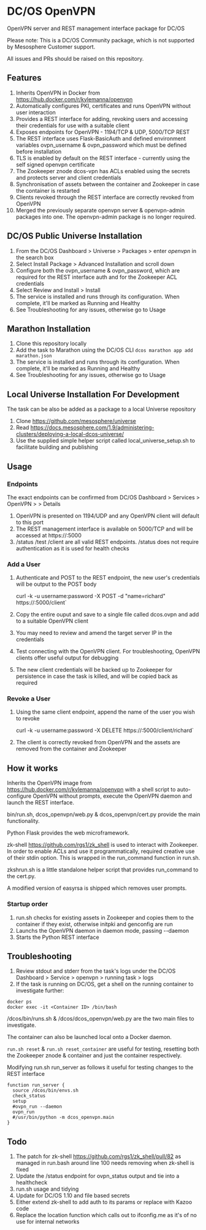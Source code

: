 DC/OS OpenVPN
===============

OpenVPN server and REST management interface package for DC/OS

Please note: This is a DC/OS Community package, which is not supported by Mesosphere Customer support.

All issues and PRs should be raised on this repository.

Features
--------------

1. Inherits OpenVPN in Docker from https://hub.docker.com/r/kylemanna/openvpn
1. Automatically configures PKI, certificates and runs OpenVPN without user interaction
1. Provides a REST interface for adding, revoking users and accessing their credentials for use with a suitable client
1. Exposes endpoints for OpenVPN - 1194/TCP & UDP, 5000/TCP REST
1. The REST interface uses Flask-BasicAuth and defined environment variables ovpn_username & ovpn_password which must be defined before installation
1. TLS is enabled by default on the REST interface - currently using the self signed openvpn certificate
1. The Zookeeper znode dcos-vpn has ACLs enabled using the secrets and protects server and client credentials
1. Synchronisation of assets between the container and Zookeeper in case the container is restarted
1. Clients revoked through the REST interface are correctly revoked from OpenVPN
1. Merged the previously separate openvpn server & openvpn-admin packages into one. The openvpn-admin package is no longer required.

DC/OS Public Universe Installation
--------------

1. From the DC/OS Dashboard > Universe > Packages > enter *openvpn* in the search box
1. Select Install Package > Advanced Installation and scroll down
1. Configure both the ovpn_username & ovpn_password, which are required for the REST interface auth and for the Zookeeper ACL credentials
1. Select Review and Install > Install
1. The service is installed and runs through its configuration. When complete, it'll be marked as Running and Healthy
1. See Troubleshooting for any issues, otherwise go to Usage

Marathon Installation
--------------

1. Clone this repository locally
1. Add the task to Marathon using the DC/OS CLI `dcos marathon app add marathon.json`
1. The service is installed and runs through its configuration. When complete, it'll be marked as Running and Healthy
1. See Troubleshooting for any issues, otherwise go to Usage

Local Universe Installation For Development
--------------

The task can be also be added as a package to a local Universe repository

1. Clone https://github.com/mesosphere/universe
1. Read https://docs.mesosphere.com/1.9/administering-clusters/deploying-a-local-dcos-universe/
1. Use the supplied simple helper script called local_universe_setup.sh to facilitate building and publishing

Usage
--------------

### Endpoints

The exact endpoints can be confirmed from DC/OS Dashboard > Services > OpenVPN > <running task> > Details

1. OpenVPN is presented on 1194/UDP and any OpenVPN client will default to this port
1. The REST management interface is available on 5000/TCP and will be accessed at https://<IP>:5000
1. /status /test /client are all valid REST endpoints. /status does not require authentication as it is used for health checks


### Add a User

1. Authenticate and POST to the REST endpoint, the new user's credentials will be output to the POST body

    curl -k -u username:password -X POST -d "name=richard" https://<IP>:5000/client`

2. Copy the entire ouput and save to a single file called dcos.ovpn and add to a suitable OpenVPN client
3. You may need to review and amend the target server IP in the credentials
4. Test connecting with the OpenVPN client. For troubleshooting, OpenVPN clients offer useful output for debugging
5. The new client credentials will be backed up to Zookeeper for persistence in case the task is killed, and will be copied back as required

### Revoke a User

1. Using the same client endpoint, append the name of the user you wish to revoke

    curl -k -u username:password -X DELETE https://<IP>:5000/client/richard`

2. The client is correctly revoked from OpenVPN and the assets are removed from the container and Zookeeper


How it works
--------------

Inherits the OpenVPN image from https://hub.docker.com/r/kylemanna/openvpn with a shell script to auto-configure OpenVPN without prompts, execute
the OpenVPN daemon and launch the REST interface.

bin/run.sh, dcos_openvpn/web.py & dcos_openvpn/cert.py provide the main functionality.

Python Flask provides the web microframework.

zk-shell https://github.com/rgs1/zk_shell is used to interact with Zookeeper. In order to enable ACLs and use it programmatically, required creative
use of their stdin option. This is wrapped in the run_command function in run.sh.

zkshrun.sh is a little standalone helper script that provides run_command to the cert.py.

A modified version of easyrsa is shipped which removes user prompts.

### Startup order
1. run.sh checks for existing assets in Zookeeper and copies them to the container if they exist, otherwise initpki and genconfig are run
1. Launchs the OpenVPN daemon in daemon mode, passing --daemon
1. Starts the Python REST interface


Troubleshooting
--------------

1. Review stdout and stderr from the task's logs under the DC/OS Dashboard > Service > openvpn > running task > logs
2. If the task is running on DC/OS, get a shell on the running container to investigate further:
```
docker ps
docker exec -it <Container ID> /bin/bash
```
/dcos/bin/runs.sh & /dcos/dcos_openvpn/web.py are the two main files to investigate.

The container can also be launched local onto a Docker daemon.

`run.sh reset` & `run.sh reset_container` are useful for testing, resetting both the Zookeeper znode & container and just the container respectively.

Modifying run.sh run_server as follows it useful for testing changes to the REST interface

```
function run_server {
  source /dcos/bin/envs.sh
  check_status
  setup
  #ovpn_run --daemon
  ovpn_run
  #/usr/bin/python -m dcos_openvpn.main
}
```

Todo
--------------
1. The patch for zk-shell https://github.com/rgs1/zk_shell/pull/82 as managed in run.bash around line 100 needs removing when zk-shell is fixed
1. Update the /status endpoint for ovpn_status output and tie into a healthcheck
1. run.sh usage and tidying
1. Update for DC/OS 1.10 and file based secrets
1. Either extend zk-shell to add auth to its params or replace with Kazoo code
1. Replace the location function which calls out to ifconfig.me as it's of no use for internal networks
